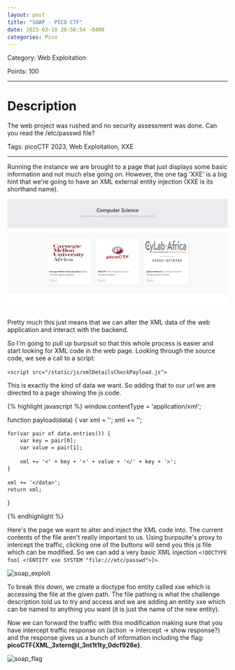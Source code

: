 ```yaml
---
layout: post
title: "SOAP - PICO CTF"
date: 2023-03-18 20:56:54 -0400
categories: Pico
---
```



Category: Web Exploitation 

Points: 100


---

<h1> Description </h1>

The web project was rushed and no security assessment was done. Can you read the /etc/passwd file?

Tags: picoCTF 2023, Web Exploitation, XXE

---

Running the instance we are brought to a page that just displays some basic information and not much else going on. However, the one tag 'XXE' is a big hint that we're going to have an XML external entity injection (XXE is its shorthand name). 

![soap_home](assets/images/soap_home.png)

Pretty much this just means that we can alter the XML data of the web application and interact with the backend. 

So I'm going to pull up burpsuit so that this whole process is easier and start looking for XML code in the web page. Looking through the source code, we see a call to a script:

 ```<script src="/static/js/xmlDetailsCheckPayload.js">``` 


This is exactly the kind of data we want. So adding that to our url we are directed to a page showing the js code.

{% highlight javascript %}
window.contentType = 'application/xml';

function payload(data) {
    var xml = '<?xml version="1.0" encoding="UTF-8"?>';
    xml += '<data>';

    for(var pair of data.entries()) {
        var key = pair[0];
        var value = pair[1];

        xml += '<' + key + '>' + value + '</' + key + '>';
    }

    xml += '</data>';
    return xml;
}

{% endhighlight %}

Here's the page we want to alter and inject the XML code into. The current contents of the file aren't really important to us. Using burpsuite's proxy to intercept the traffic, clicking one of the buttons will send you this js file which can be modified. So we can add a very basic XML injection ```<!DOCTYPE foo[ <!ENTITY xxe SYSTEM "file:///etc/passwd">]>```.

![soap_exploit](/assets/images/soap_exploit.png)

To break this down, we create a doctype foo entity called xxe which is accessing the file at the given path. The file pathing is what the challenge description told us to try and access and we are adding an entity xxe which can be named to anything you want (it is just the name of the new entity).

Now we can forward the traffic with this modification making sure that you have intercept traffic response on (action -> intercept -> show response?) and the response gives us a bunch of information including the flag: **picoCTF{XML_3xtern@l_3nt1t1ty_0dcf926e}**.


![soap_flag](/assets/images/soap_flag.png)
